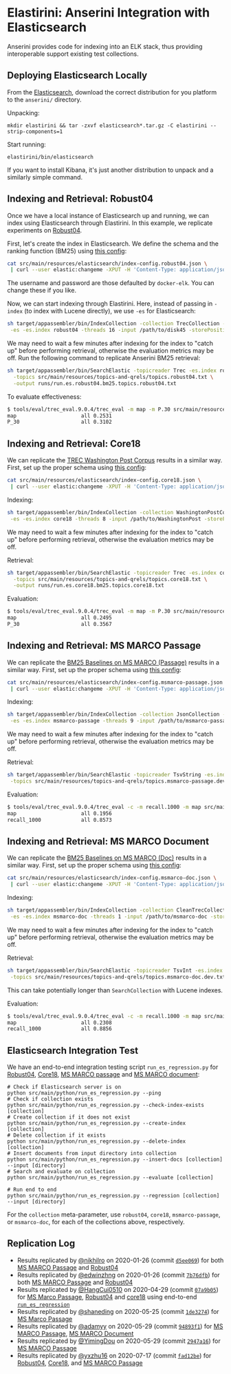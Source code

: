 # Elastirini: Anserini Integration with Elasticsearch

Anserini provides code for indexing into an ELK stack, thus providing interoperable support existing test collections.

## Deploying Elasticsearch Locally

From the [Elasticsearch](http://elastic.co/start), download the correct distribution for you platform to the `anserini/` directory. 

Unpacking:

```
mkdir elastirini && tar -zxvf elasticsearch*.tar.gz -C elastirini --strip-components=1
```

Start running:

```
elastirini/bin/elasticsearch
```

If you want to install Kibana, it's just another distribution to unpack and a similarly simple command.

## Indexing and Retrieval: Robust04

Once we have a local instance of Elasticsearch up and running, we can index using Elasticsearch through Elastirini.
In this example, we replicate experiments on [Robust04](regressions-robust04.md).

First, let's create the index in Elasticsearch.
We define the schema and the ranking function (BM25) using [this config](../src/main/resources/elasticsearch/index-config.robust04.json):

```bash
cat src/main/resources/elasticsearch/index-config.robust04.json \
 | curl --user elastic:changeme -XPUT -H 'Content-Type: application/json' 'localhost:9200/robust04' -d @-
```

The username and password are those defaulted by `docker-elk`. You can change these if you like.

Now, we can start indexing through Elastirini.
Here, instead of passing in `-index` (to index with Lucene directly), we use `-es` for Elasticsearch:

```bash
sh target/appassembler/bin/IndexCollection -collection TrecCollection -generator DefaultLuceneDocumentGenerator \
 -es -es.index robust04 -threads 16 -input /path/to/disk45 -storePositions -storeDocvectors -storeRaw
```

We may need to wait a few minutes after indexing for the index to "catch up" before performing retrieval, otherwise the evaluation metrics may be off.
Run the following command to replicate Anserini BM25 retrieval:

```bash
sh target/appassembler/bin/SearchElastic -topicreader Trec -es.index robust04 \
  -topics src/main/resources/topics-and-qrels/topics.robust04.txt \
  -output runs/run.es.robust04.bm25.topics.robust04.txt
```

To evaluate effectiveness:

```bash
$ tools/eval/trec_eval.9.0.4/trec_eval -m map -m P.30 src/main/resources/topics-and-qrels/qrels.robust04.txt runs/run.es.robust04.bm25.topics.robust04.txt
map                   	all	0.2531
P_30                  	all	0.3102
```

## Indexing and Retrieval: Core18

We can replicate the [TREC Washington Post Corpus](regressions-core18.md) results in a similar way.
First, set up the proper schema using [this config](../src/main/resources/elasticsearch/index-config.core18.json):

```bash
cat src/main/resources/elasticsearch/index-config.core18.json \
 | curl --user elastic:changeme -XPUT -H 'Content-Type: application/json' 'localhost:9200/core18' -d @-
```

Indexing:

```bash
sh target/appassembler/bin/IndexCollection -collection WashingtonPostCollection -generator WashingtonPostGenerator \
 -es -es.index core18 -threads 8 -input /path/to/WashingtonPost -storePositions -storeDocvectors -storeContents
```

We may need to wait a few minutes after indexing for the index to "catch up" before performing retrieval, otherwise the evaluation metrics may be off.

Retrieval:

```bash
sh target/appassembler/bin/SearchElastic -topicreader Trec -es.index core18 \
  -topics src/main/resources/topics-and-qrels/topics.core18.txt \
  -output runs/run.es.core18.bm25.topics.core18.txt
```

Evaluation:

```bash
$ tools/eval/trec_eval.9.0.4/trec_eval -m map -m P.30 src/main/resources/topics-and-qrels/qrels.core18.txt runs/run.es.core18.bm25.topics.core18.txt
map                   	all	0.2495
P_30                  	all	0.3567
```

## Indexing and Retrieval: MS MARCO Passage

We can replicate the [BM25 Baselines on MS MARCO (Passage)](experiments-msmarco-passage.md) results in a similar way.
First, set up the proper schema using [this config](../src/main/resources/elasticsearch/index-config.msmarco-passage.json):

```bash
cat src/main/resources/elasticsearch/index-config.msmarco-passage.json \
 | curl --user elastic:changeme -XPUT -H 'Content-Type: application/json' 'localhost:9200/msmarco-passage' -d @-
```

Indexing:

```bash
sh target/appassembler/bin/IndexCollection -collection JsonCollection -generator DefaultLuceneDocumentGenerator \
 -es -es.index msmarco-passage -threads 9 -input /path/to/msmarco-passage -storePositions -storeDocvectors -storeRaw
```

We may need to wait a few minutes after indexing for the index to "catch up" before performing retrieval, otherwise the evaluation metrics may be off.

Retrieval:

```bash
sh target/appassembler/bin/SearchElastic -topicreader TsvString -es.index msmarco-passage \
 -topics src/main/resources/topics-and-qrels/topics.msmarco-passage.dev-subset.txt -output runs/run.es.msmacro-passage.txt
```

Evaluation:

```bash
$ tools/eval/trec_eval.9.0.4/trec_eval -c -m recall.1000 -m map src/main/resources/topics-and-qrels/qrels.msmarco-passage.dev-subset.txt runs/run.es.msmacro-passage.txt
map                   	all	0.1956
recall_1000           	all	0.8573
```

## Indexing and Retrieval: MS MARCO Document

We can replicate the [BM25 Baselines on MS MARCO (Doc)](experiments-msmarco-doc.md) results in a similar way.
First, set up the proper schema using [this config](../src/main/resources/elasticsearch/index-config.msmarco-doc.json):

```bash
cat src/main/resources/elasticsearch/index-config.msmarco-doc.json \
 | curl --user elastic:changeme -XPUT -H 'Content-Type: application/json' 'localhost:9200/msmarco-doc' -d @-
```

Indexing:

```bash
sh target/appassembler/bin/IndexCollection -collection CleanTrecCollection -generator DefaultLuceneDocumentGenerator \
 -es -es.index msmarco-doc -threads 1 -input /path/to/msmarco-doc -storePositions -storeDocvectors -storeRaw
```

We may need to wait a few minutes after indexing for the index to "catch up" before performing retrieval, otherwise the evaluation metrics may be off.

Retrieval:

```bash
sh target/appassembler/bin/SearchElastic -topicreader TsvInt -es.index msmarco-doc \
 -topics src/main/resources/topics-and-qrels/topics.msmarco-doc.dev.txt -output runs/run.es.msmacro-doc.txt
```

This can take potentially longer than `SearchCollection` with Lucene indexes.

Evaluation:

```bash
$ tools/eval/trec_eval.9.0.4/trec_eval -c -m recall.1000 -m map src/main/resources/topics-and-qrels/qrels.msmarco-doc.dev.txt runs/run.es.msmacro-doc.txt
map                   	all	0.2308
recall_1000           	all	0.8856
```

## Elasticsearch Integration Test

We have an end-to-end integration testing script `run_es_regression.py` for [Robust04](regressions-robust04.md), [Core18](regressions-core18.md), [MS MARCO passage](regressions-msmarco-passage.md) and [MS MARCO document](regressions-msmarco-doc.md):

```
# Check if Elasticsearch server is on
python src/main/python/run_es_regression.py --ping
# Check if collection exists
python src/main/python/run_es_regression.py --check-index-exists [collection]
# Create collection if it does not exist
python src/main/python/run_es_regression.py --create-index [collection]
# Delete collection if it exists
python src/main/python/run_es_regression.py --delete-index [collection]
# Insert documents from input directory into collection
python src/main/python/run_es_regression.py --insert-docs [collection] --input [directory]
# Search and evaluate on collection
python src/main/python/run_es_regression.py --evaluate [collection]

# Run end to end
python src/main/python/run_es_regression.py --regression [collection] --input [directory]
```

For the `collection` meta-parameter, use `robust04`, `core18`, `msmarco-passage`, or `msmarco-doc`, for each of the collections above, respectively.

## Replication Log

+ Results replicated by [@nikhilro](https://github.com/nikhilro) on 2020-01-26 (commit [`d5ee069`](https://github.com/castorini/anserini/commit/d5ee069399e6a306d7685bda756c1f19db721156)) for both [MS MARCO Passage](experiments-msmarco-passage.md) and [Robust04](regressions-robust04.md)
+ Results replicated by [@edwinzhng](https://github.com/edwinzhng) on 2020-01-26 (commit [`7b76dfb`](https://github.com/castorini/anserini/commit/7b76dfbea7e0c01a3a5dc13e74f54852c780ec9b)) for both [MS MARCO Passage](experiments-msmarco-passage.md) and [Robust04](regressions-robust04.md)
+ Results replicated by [@HangCui0510](https://github.com/HangCui0510) on 2020-04-29 (commit [`07a9b05`](https://github.com/castorini/anserini/commit/07a9b053173637e15be79de4e7fce4d5a93d04fe)) for [MS Marco Passage](regressions-msmarco-passage.md), [Robust04](regressions-robust04.md) and [core18](regressions-core18.md) using end-to-end [`run_es_regression`](../src/main/python/run_es_regression.py)
+ Results replicated by [@shaneding](https://github.com/shaneding) on 2020-05-25 (commit [`1de3274`](https://github.com/castorini/anserini/commit/1de3274b057a63382534c5277ffcd772c3fc0d43)) for [MS Marco Passage](regressions-msmarco-passage.md)
+ Results replicated by [@adamyy](https://github.com/adamyy) on 2020-05-29 (commit [`94893f1`](https://github.com/castorini/anserini/commit/94893f170e047d77c3ef5b8b995d7fbdd13f4298)) for [MS MARCO Passage](regressions-msmarco-passage.md), [MS MARCO Document](experiments-msmarco-doc.md)
+ Results replicated by [@YimingDou](https://github.com/YimingDou) on 2020-05-29 (commit [`2947a16`](https://github.com/castorini/anserini/commit/2947a1622efae35637b83e321aba8e6fccd43489)) for [MS MARCO Passage](regressions-msmarco-passage.md)
+ Results replicated by [@yxzhu16](https://github.com/yxzhu16) on 2020-07-17 (commit [`fad12be`](https://github.com/castorini/anserini/commit/fad12be2e37a075100707c3a674eb67bc0aa57ef)) for [Robust04](regressions-robust04.md), [Core18](regressions-core18.md), and [MS MARCO Passage](regressions-msmarco-passage.md)
